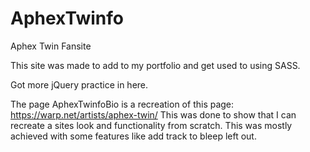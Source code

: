 # AphexTwinfo
Aphex Twin Fansite

This site was made to add to my portfolio and get used to using SASS.

Got more jQuery practice in here.


The page AphexTwinfoBio is a recreation of this page: https://warp.net/artists/aphex-twin/
  This was done to show that I can recreate a sites look and functionality from scratch.
  This was mostly achieved with some features like add track to bleep left out.

